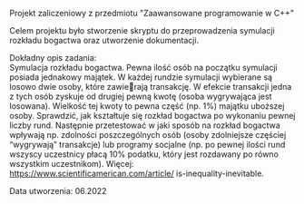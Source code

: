 Projekt zaliczeniowy z przedmiotu "Zaawansowane programowanie w C++"
  
  Celem projektu było stworzenie skryptu do przeprowadzenia symulacji rozkładu bogactwa oraz utworzenie dokumentacji. 
  
  Dokładny opis zadania:  
Symulacja rozkładu bogactwa. Pewna ilość osób na początku symulacji posiada jednakowy majątek. W każdej rundzie symulacji wybierane są losowo dwie osoby, które zawierają transakcję. W efekcie transakcji jedna z tych osób zyskuje od drugiej pewną kwotę (osoba wygrywająca jest losowana). Wielkość tej kwoty to pewna część (np. 1%) majątku uboższej osoby. Sprawdzić, jak kształtuje się rozkład bogactwa po wykonaniu pewnej liczby rund. Następnie przetestować w jaki sposób na rozkład bogactwa wpływają np. zdolności poszczególnych osób (osoby zdolniejsze częściej “wygrywają” transakcje) lub programy socjalne (np. po pewnej ilości rund wszyscy uczestnicy płacą 10% podatku, który jest rozdawany po równo wszystkim uczestnikom). Więcej: https://www.scientificamerican.com/article/ is-inequality-inevitable.
  
  Data utworzenia: 06.2022
